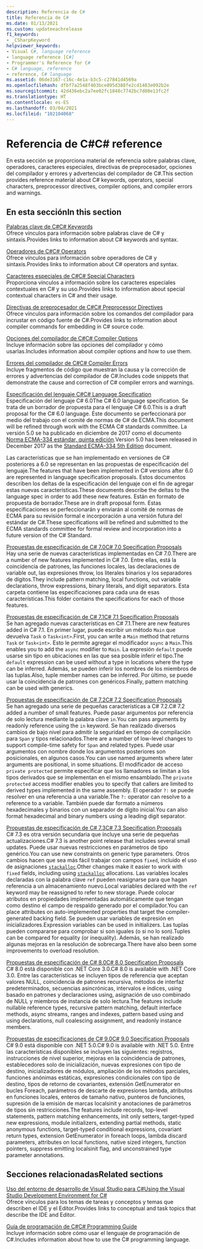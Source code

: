 ```yaml
---
description: Referencia de C#
title: Referencia de C#
ms.date: 01/13/2021
ms.custom: updateeachrelease
f1_keywords:
- _CSharpKeyword
helpviewer_keywords:
- Visual C#, language reference
- language reference [C#]
- Programmer's Reference for C#
- C# language, reference
- reference, C# language
ms.assetid: 06de3167-c16c-4e1a-b3c5-c27841d4569a
ms.openlocfilehash: dfbf7a2548f403bce895d388fe2cd1483e092b2e
ms.sourcegitcommit: 42d436ebc2a7ee02fc1848c7742bc7d80e13fc2f
ms.translationtype: HT
ms.contentlocale: es-ES
ms.lasthandoff: 03/04/2021
ms.locfileid: "102104068"
---
```

# <a name="c-reference"></a><span data-ttu-id="5306d-103">Referencia de C#</span><span class="sxs-lookup"><span data-stu-id="5306d-103">C# reference</span></span>

<span data-ttu-id="5306d-104">En esta sección se proporciona material de referencia sobre palabras clave, operadores, caracteres especiales, directivas de preprocesador, opciones del compilador y errores y advertencias del compilador de C#.</span><span class="sxs-lookup"><span data-stu-id="5306d-104">This section provides reference material about C# keywords, operators, special characters, preprocessor directives, compiler options, and compiler errors and warnings.</span></span>  
  
## <a name="in-this-section"></a><span data-ttu-id="5306d-105">En esta sección</span><span class="sxs-lookup"><span data-stu-id="5306d-105">In this section</span></span>

 [<span data-ttu-id="5306d-106">Palabras clave de C#</span><span class="sxs-lookup"><span data-stu-id="5306d-106">C# Keywords</span></span>](./keywords/index.md)  
 <span data-ttu-id="5306d-107">Ofrece vínculos para información sobre palabras clave de C# y sintaxis.</span><span class="sxs-lookup"><span data-stu-id="5306d-107">Provides links to information about C# keywords and syntax.</span></span>  
  
 [<span data-ttu-id="5306d-108">Operadores de C#</span><span class="sxs-lookup"><span data-stu-id="5306d-108">C# Operators</span></span>](./operators/index.md)  
 <span data-ttu-id="5306d-109">Ofrece vínculos para información sobre operadores de C# y sintaxis.</span><span class="sxs-lookup"><span data-stu-id="5306d-109">Provides links to information about C# operators and syntax.</span></span>  

 [<span data-ttu-id="5306d-110">Caracteres especiales de C#</span><span class="sxs-lookup"><span data-stu-id="5306d-110">C# Special Characters</span></span>](./tokens/index.md)  
 <span data-ttu-id="5306d-111">Proporciona vínculos a información sobre los caracteres especiales contextuales en C# y su uso.</span><span class="sxs-lookup"><span data-stu-id="5306d-111">Provides links to information about special contextual characters in C# and their usage.</span></span>  

 [<span data-ttu-id="5306d-112">Directivas de preprocesador de C#</span><span class="sxs-lookup"><span data-stu-id="5306d-112">C# Preprocessor Directives</span></span>](./preprocessor-directives/index.md)  
 <span data-ttu-id="5306d-113">Ofrece vínculos para información sobre los comandos del compilador para incrustar en código fuente de C#.</span><span class="sxs-lookup"><span data-stu-id="5306d-113">Provides links to information about compiler commands for embedding in C# source code.</span></span>  
  
 [<span data-ttu-id="5306d-114">Opciones del compilador de C#</span><span class="sxs-lookup"><span data-stu-id="5306d-114">C# Compiler Options</span></span>](./compiler-options/index.md)  
 <span data-ttu-id="5306d-115">Incluye información sobre las opciones del compilador y cómo usarlas.</span><span class="sxs-lookup"><span data-stu-id="5306d-115">Includes information about compiler options and how to use them.</span></span>  
  
 [<span data-ttu-id="5306d-116">Errores del compilador de C#</span><span class="sxs-lookup"><span data-stu-id="5306d-116">C# Compiler Errors</span></span>](./compiler-messages/index.md)  
 <span data-ttu-id="5306d-117">Incluye fragmentos de código que muestran la causa y la corrección de errores y advertencias del compilador de C#.</span><span class="sxs-lookup"><span data-stu-id="5306d-117">Includes code snippets that demonstrate the cause and correction of C# compiler errors and warnings.</span></span>  
  
 [<span data-ttu-id="5306d-118">Especificación del lenguaje C#</span><span class="sxs-lookup"><span data-stu-id="5306d-118">C# Language Specification</span></span>](../../../_csharplang/spec/introduction.md)  
 <span data-ttu-id="5306d-119">Especificación del lenguaje C# 6.0</span><span class="sxs-lookup"><span data-stu-id="5306d-119">The C# 6.0 language specification.</span></span> <span data-ttu-id="5306d-120">Se trata de un borrador de propuesta para el lenguaje C# 6.0.</span><span class="sxs-lookup"><span data-stu-id="5306d-120">This is a draft proposal for the C# 6.0 language.</span></span> <span data-ttu-id="5306d-121">Este documento se perfeccionará por medio del trabajo con el comité de normas de C# de ECMA.</span><span class="sxs-lookup"><span data-stu-id="5306d-121">This document will be refined through work with the ECMA C# standards committee.</span></span> <span data-ttu-id="5306d-122">La versión 5.0 se ha publicado en diciembre de 2017 como el documento [Norma ECMA-334 estándar, quinta edición](https://www.ecma-international.org/wp-content/uploads/ECMA-334_5th_edition_december_2017.pdf).</span><span class="sxs-lookup"><span data-stu-id="5306d-122">Version 5.0 has been released in December 2017 as the [Standard ECMA-334 5th Edition](https://www.ecma-international.org/wp-content/uploads/ECMA-334_5th_edition_december_2017.pdf) document.</span></span>

<span data-ttu-id="5306d-123">Las características que se han implementado en versiones de C# posteriores a 6.0 se representan en las propuestas de especificación del lenguaje.</span><span class="sxs-lookup"><span data-stu-id="5306d-123">The features that have been implemented in C# versions after 6.0 are represented in language specification proposals.</span></span> <span data-ttu-id="5306d-124">Estos documentos describen los deltas de la especificación del lenguaje con el fin de agregar estas nuevas características.</span><span class="sxs-lookup"><span data-stu-id="5306d-124">These documents describe the deltas to the language spec in order to add these new features.</span></span> <span data-ttu-id="5306d-125">Están en formato de propuesta de borrador.</span><span class="sxs-lookup"><span data-stu-id="5306d-125">These are in draft proposal form.</span></span> <span data-ttu-id="5306d-126">Estas especificaciones se perfeccionarán y enviarán al comité de normas de ECMA para su revisión formal e incorporación a una versión futura del estándar de C#.</span><span class="sxs-lookup"><span data-stu-id="5306d-126">These specifications will be refined and submitted to the ECMA standards committee for formal review and incorporation into a future version of the C# Standard.</span></span>

 [<span data-ttu-id="5306d-127">Propuestas de especificación de C# 7.0</span><span class="sxs-lookup"><span data-stu-id="5306d-127">C# 7.0 Specification Proposals</span></span>](../../../_csharplang/proposals/csharp-7.0/pattern-matching.md)  
 <span data-ttu-id="5306d-128">Hay una serie de nuevas características implementadas en C# 7.0.</span><span class="sxs-lookup"><span data-stu-id="5306d-128">There are a number of new features implemented in C# 7.0.</span></span> <span data-ttu-id="5306d-129">Entre ellas, está la coincidencia de patrones, las funciones locales, las declaraciones de variable out, las expresiones throw, los literales binarios y los separadores de dígitos.</span><span class="sxs-lookup"><span data-stu-id="5306d-129">They include pattern matching, local functions, out variable declarations, throw expressions, binary literals, and digit separators.</span></span> <span data-ttu-id="5306d-130">Esta carpeta contiene las especificaciones para cada una de esas características.</span><span class="sxs-lookup"><span data-stu-id="5306d-130">This folder contains the specifications for each of those features.</span></span>
  
 [<span data-ttu-id="5306d-131">Propuestas de especificación de C# 7.1</span><span class="sxs-lookup"><span data-stu-id="5306d-131">C# 7.1 Specification Proposals</span></span>](../../../_csharplang/proposals/csharp-7.1/async-main.md)  
 <span data-ttu-id="5306d-132">Se han agregado nuevas características en C# 7.1.</span><span class="sxs-lookup"><span data-stu-id="5306d-132">There are new features added in C# 7.1.</span></span> <span data-ttu-id="5306d-133">En primer lugar, puede escribir un método `Main` que devuelva `Task` o `Task<int>`.</span><span class="sxs-lookup"><span data-stu-id="5306d-133">First, you can write a `Main` method that returns `Task` or `Task<int>`.</span></span> <span data-ttu-id="5306d-134">Esto le permite agregar el modificador `async` a `Main`.</span><span class="sxs-lookup"><span data-stu-id="5306d-134">This enables you to add the `async` modifier to `Main`.</span></span> <span data-ttu-id="5306d-135">La expresión `default` puede usarse sin tipo en ubicaciones en las que sea posible inferir el tipo.</span><span class="sxs-lookup"><span data-stu-id="5306d-135">The `default` expression can be used without a type in locations where the type can be inferred.</span></span> <span data-ttu-id="5306d-136">Además, se pueden inferir los nombres de los miembros de las tuplas.</span><span class="sxs-lookup"><span data-stu-id="5306d-136">Also, tuple member names can be inferred.</span></span> <span data-ttu-id="5306d-137">Por último, se puede usar la coincidencia de patrones con genéricos.</span><span class="sxs-lookup"><span data-stu-id="5306d-137">Finally, pattern matching can be used with generics.</span></span>

 [<span data-ttu-id="5306d-138">Propuestas de especificación de C# 7.2</span><span class="sxs-lookup"><span data-stu-id="5306d-138">C# 7.2 Specification Proposals</span></span>](../../../_csharplang/proposals/csharp-7.2/readonly-ref.md)  
 <span data-ttu-id="5306d-139">Se han agregado una serie de pequeñas características a C# 7.2.</span><span class="sxs-lookup"><span data-stu-id="5306d-139">C# 7.2 added a number of small features.</span></span> <span data-ttu-id="5306d-140">Puede pasar argumentos por referencia de solo lectura mediante la palabra clave `in`.</span><span class="sxs-lookup"><span data-stu-id="5306d-140">You can pass arguments by readonly reference using the `in` keyword.</span></span> <span data-ttu-id="5306d-141">Se han realizado diversos cambios de bajo nivel para admitir la seguridad en tiempo de compilación para `Span` y tipos relacionados.</span><span class="sxs-lookup"><span data-stu-id="5306d-141">There are a number of low-level changes to support compile-time safety for `Span` and related types.</span></span> <span data-ttu-id="5306d-142">Puede usar argumentos con nombre donde los argumentos posteriores son posicionales, en algunos casos.</span><span class="sxs-lookup"><span data-stu-id="5306d-142">You can use named arguments where later arguments are positional, in some situations.</span></span> <span data-ttu-id="5306d-143">El modificador de acceso `private protected` permite especificar que los llamadores se limitan a los tipos derivados que se implementan en el mismo ensamblado.</span><span class="sxs-lookup"><span data-stu-id="5306d-143">The `private protected` access modifier enables you to specify that callers are limited to derived types implemented in the same assembly.</span></span> <span data-ttu-id="5306d-144">El operador `?:` se puede resolver en una referencia a una variable.</span><span class="sxs-lookup"><span data-stu-id="5306d-144">The `?:` operator can resolve to a reference to a variable.</span></span> <span data-ttu-id="5306d-145">También puede dar formato a números hexadecimales y binarios con un separador de dígito inicial.</span><span class="sxs-lookup"><span data-stu-id="5306d-145">You can also format hexadecimal and binary numbers using a leading digit separator.</span></span>

 [<span data-ttu-id="5306d-146">Propuestas de especificación de C# 7.3</span><span class="sxs-lookup"><span data-stu-id="5306d-146">C# 7.3 Specification Proposals</span></span>](../../../_csharplang/proposals/csharp-7.3/blittable.md)  
 <span data-ttu-id="5306d-147">C# 7.3 es otra versión secundaria que incluye una serie de pequeñas actualizaciones.</span><span class="sxs-lookup"><span data-stu-id="5306d-147">C# 7.3 is another point release that includes several small updates.</span></span> <span data-ttu-id="5306d-148">Puede usar nuevas restricciones en parámetros de tipo genérico.</span><span class="sxs-lookup"><span data-stu-id="5306d-148">You can use new constraints on generic type parameters.</span></span> <span data-ttu-id="5306d-149">Otros cambios hacen que sea más fácil trabajar con campos `fixed`, incluido el uso de asignaciones [`stackalloc`](./operators/stackalloc.md).</span><span class="sxs-lookup"><span data-stu-id="5306d-149">Other changes make it easier to work with `fixed` fields, including using [`stackalloc`](./operators/stackalloc.md) allocations.</span></span> <span data-ttu-id="5306d-150">Las variables locales declaradas con la palabra clave `ref` pueden reasignarse para que hagan referencia a un almacenamiento nuevo.</span><span class="sxs-lookup"><span data-stu-id="5306d-150">Local variables declared with the `ref` keyword may be reassigned to refer to new storage.</span></span> <span data-ttu-id="5306d-151">Puede colocar atributos en propiedades implementadas automáticamente que tengan como destino el campo de respaldo generado por el compilador.</span><span class="sxs-lookup"><span data-stu-id="5306d-151">You can place attributes on auto-implemented properties that target the compiler-generated backing field.</span></span> <span data-ttu-id="5306d-152">Se pueden usar variables de expresión en inicializadores.</span><span class="sxs-lookup"><span data-stu-id="5306d-152">Expression variables can be used in initializers.</span></span> <span data-ttu-id="5306d-153">Las tuplas pueden compararse para comprobar si son iguales (o si no lo son).</span><span class="sxs-lookup"><span data-stu-id="5306d-153">Tuples can be compared for equality (or inequality).</span></span> <span data-ttu-id="5306d-154">Además, se han realizado algunas mejoras en la resolución de sobrecarga.</span><span class="sxs-lookup"><span data-stu-id="5306d-154">There have also been some improvements to overload resolution.</span></span>
  
 [<span data-ttu-id="5306d-155">Propuestas de especificación de C# 8.0</span><span class="sxs-lookup"><span data-stu-id="5306d-155">C# 8.0 Specification Proposals</span></span>](../../../_csharplang/proposals/csharp-8.0/nullable-reference-types.md)  
 <span data-ttu-id="5306d-156">C# 8.0 está disponible con .NET Core 3.0.</span><span class="sxs-lookup"><span data-stu-id="5306d-156">C# 8.0 is available with .NET Core 3.0.</span></span> <span data-ttu-id="5306d-157">Entre las características se incluyen tipos de referencia que aceptan valores NULL, coincidencia de patrones recursiva, métodos de interfaz predeterminados, secuencias asincrónicas, intervalos e índices, using basado en patrones y declaraciones using, asignación de uso combinado de NULL y miembros de instancia de solo lectura.</span><span class="sxs-lookup"><span data-stu-id="5306d-157">The features include nullable reference types, recursive pattern matching, default interface methods, async streams, ranges and indexes, pattern based using and using declarations, null coalescing assignment, and readonly instance members.</span></span>

 [<span data-ttu-id="5306d-158">Propuestas de especificaciones de C# 9.0</span><span class="sxs-lookup"><span data-stu-id="5306d-158">C# 9.0 Specification Proposals</span></span>](../../../_csharplang/proposals/csharp-9.0/records.md)  
 <span data-ttu-id="5306d-159">C# 9.0 está disponible con .NET 5.0.</span><span class="sxs-lookup"><span data-stu-id="5306d-159">C# 9.0 is available with .NET 5.0.</span></span> <span data-ttu-id="5306d-160">Entre las características disponibles se incluyen las siguientes: registros, instrucciones de nivel superior, mejoras en la coincidencia de patrones, establecedores solo de inicialización, nuevas expresiones con tipo de destino, inicializadores de módulos, ampliación de los métodos parciales, funciones anónimas estáticas, expresiones condicionales con tipo de destino, tipos de retorno de covariantes, extensión GetEnumerator en bucles Foreach, parámetros de descarte de expresiones lambda, atributos en funciones locales, enteros de tamaño nativo, punteros de funciones, supresión de la emisión de marcas localsinit y anotaciones de parámetros de tipos sin restricciones.</span><span class="sxs-lookup"><span data-stu-id="5306d-160">The features include records, top-level statements, pattern matching enhancements, init only setters, target-typed new expressions, module initializers, extending partial methods, static anonymous functions, target-typed conditional expressions, covariant return types, extension GetEnumerator in foreach loops, lambda discard parameters, attributes on local functions, native sized integers, function pointers, suppress emitting localsinit flag, and unconstrained type parameter annotations.</span></span>

## <a name="related-sections"></a><span data-ttu-id="5306d-161">Secciones relacionadas</span><span class="sxs-lookup"><span data-stu-id="5306d-161">Related sections</span></span>  

 [<span data-ttu-id="5306d-162">Uso del entorno de desarrollo de Visual Studio para C#</span><span class="sxs-lookup"><span data-stu-id="5306d-162">Using the Visual Studio Development Environment for C#</span></span>](/visualstudio/get-started/csharp)  
 <span data-ttu-id="5306d-163">Ofrece vínculos para los temas de tareas y conceptos y temas que describen el IDE y el Editor.</span><span class="sxs-lookup"><span data-stu-id="5306d-163">Provides links to conceptual and task topics that describe the IDE and Editor.</span></span>  
  
 [<span data-ttu-id="5306d-164">Guía de programación de C#</span><span class="sxs-lookup"><span data-stu-id="5306d-164">C# Programming Guide</span></span>](../programming-guide/index.md)  
 <span data-ttu-id="5306d-165">Incluye información sobre cómo usar el lenguaje de programación de C#.</span><span class="sxs-lookup"><span data-stu-id="5306d-165">Includes information about how to use the C# programming language.</span></span>
